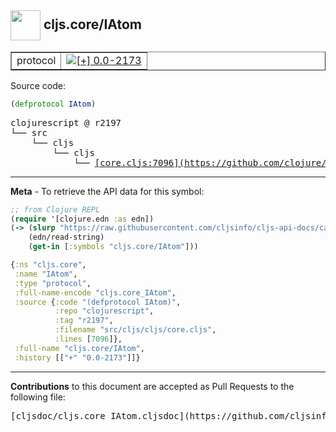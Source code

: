 ## <img width="48px" valign="middle" src="http://i.imgur.com/Hi20huC.png"> cljs.core/IAtom

 <table border="1">
<tr>

<td>protocol</td>
<td><a href="https://github.com/cljsinfo/cljs-api-docs/tree/0.0-2173"><img valign="middle" alt="[+] 0.0-2173" src="https://img.shields.io/badge/+-0.0--2173-lightgrey.svg"></a> </td>
</tr>
</table>






Source code:

```clj
(defprotocol IAtom)
```

 <pre>
clojurescript @ r2197
└── src
    └── cljs
        └── cljs
            └── <ins>[core.cljs:7096](https://github.com/clojure/clojurescript/blob/r2197/src/cljs/cljs/core.cljs#L7096)</ins>
</pre>


---

__Meta__ - To retrieve the API data for this symbol:

```clj
;; from Clojure REPL
(require '[clojure.edn :as edn])
(-> (slurp "https://raw.githubusercontent.com/cljsinfo/cljs-api-docs/catalog/cljs-api.edn")
    (edn/read-string)
    (get-in [:symbols "cljs.core/IAtom"]))
```

```clj
{:ns "cljs.core",
 :name "IAtom",
 :type "protocol",
 :full-name-encode "cljs.core_IAtom",
 :source {:code "(defprotocol IAtom)",
          :repo "clojurescript",
          :tag "r2197",
          :filename "src/cljs/cljs/core.cljs",
          :lines [7096]},
 :full-name "cljs.core/IAtom",
 :history [["+" "0.0-2173"]]}

```

---

__Contributions__ to this document are accepted as Pull Requests to the following file:

 <pre>
[cljsdoc/cljs.core_IAtom.cljsdoc](https://github.com/cljsinfo/cljs-api-docs/blob/master/cljsdoc/cljs.core_IAtom.cljsdoc)
</pre>

